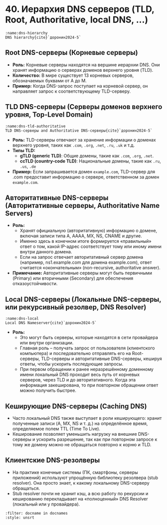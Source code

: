 # 40. Иерархия DNS серверов (TLD, Root, Authoritative, local DNS, ...)

```{figure} ../images/05_dns/page-14.png
:name:dns-hierarchy
DNS hierarchy{cite}`доронин2024-5`
```

## Root DNS-серверы (Корневые серверы)

- **Роль:** Корневые серверы находятся на вершине иерархии DNS. Они хранят информацию о серверах доменов верхнего уровня (TLD).
- **Количество:** В мире существует 13 корневых серверов, обозначаемых буквами от A до M.
- **Пример:** Когда DNS-запрос поступает на корневой сервер, он направляет запрос к соответствующему TLD-серверу.

## TLD DNS-серверы (Серверы доменов верхнего уровня, Top-Level Domain)
```{figure} ../images/05_dns/page-16.png
:name:dns-tld-authoritative
TLD DNS-серверы and Authoritative DNS-серверы{cite}`доронин2024-5`
```

- **Роль:** TLD-серверы отвечают за хранение информации о доменах верхнего уровня, таких как `.com`, `.org`, `.net`, `.ru`, `.uk` и т.д.
- **Типы TLD:**
  - **gTLD (generic TLD)**: Общие домены, такие как `.com`, `.org`, `.net`.
  - **ccTLD (country-code TLD)**: Национальные домены, такие как `.ru`, `.us`, `.de`
- **Пример:** Если запрашивается домен `example.com`, TLD-сервер для .com предоставит информацию о сервере, ответственном за домен `example.com`.

## Авторитативные DNS-серверы (Авторитативные серверы, Authoritative Name Servers)

- **Роль:**
  - Хранят официальную (авторитативную) информацию о домене, включая записи типа A, AAAA, MX, NS, CNAME и другие.
  - Именно здесь в конечном итоге формируется «правильный» ответ о том, какой IP-адрес соответствует тому или иному имени внутри данного домена.
  - Если на запрос отвечает авторитативный сервер домена (например, ns1.example.com для домена example.com), ответ считается «окончательным» (non-recursive, authoritative answer).
- **Примечание:** Авторитативные серверы могут быть первичными (Primary) или вторичными (Secondary) для обеспечения отказоустойчивости.

## Local DNS-серверы (Локальные DNS-серверы, или рекурсивный резолвер, DNS Resolver)
```{figure} ../images/05_dns/page-17.png
:name:dns-local
Local DNS Nameserver{cite}`доронин2024-5`
```

- **Роль:**
  - Это могут быть серверы, которые находятся в сети провайдера или внутри организации.
  - Главная роль – получать запрос от пользователя (клиентского компьютера) и последовательно отправлять его на Root-серверы, TLD-серверы и авторитативные DNS-серверы, кешируя ответы, чтобы ускорить последующие запросы.
  - При первом обращении к ранее неразрешённому доменному имени локальный DNS проходит весь путь от корневых серверов, через TLD и до авторитативного. Когда эта информация закеширована, то при повторном обращении ответ можно получить быстрее.

## Кеширующие DNS-серверы (Caching DNS)

- Часто локальный DNS также выступает в роли кеширующего: хранит полученные записи (A, MX, NS и т. д.) на определённое время, определяемое полем TTL (Time To Live).
- Кеширование позволяет уменьшить нагрузку на внешние DNS-серверы и ускорить разрешение, так как при повторном запросе к тому же домену можно не обращаться повторно к корню и TLD.

## Клиентские DNS-резолверы

- На практике конечные системы (ПК, смартфоны, серверы приложений) используют упрощённую библиотеку резолвера (stub resolver). Она просто знает, к какому локальному DNS-серверу обращаться.
- Stub resolver почти не хранит кэш, а всю работу по рекурсии и кешированию перекладывает на «полноценный» DNS Resolver (локальный или у провайдера).

```{bibliography}
:filter: docname in docnames
:style: unsrt
```